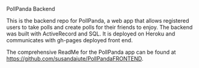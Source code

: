 PollPanda Backend

This is the backend repo for PollPanda, a web app that allows registered users to take polls and create polls for their friends to enjoy.  The backend was built with ActiveRecord and SQL.  It is deployed on Heroku and communicates with gh-pages deployed front end.

The comprehensive ReadMe for the PollPanda app can be found at https://github.com/susandaiute/PollPandaFRONTEND.
